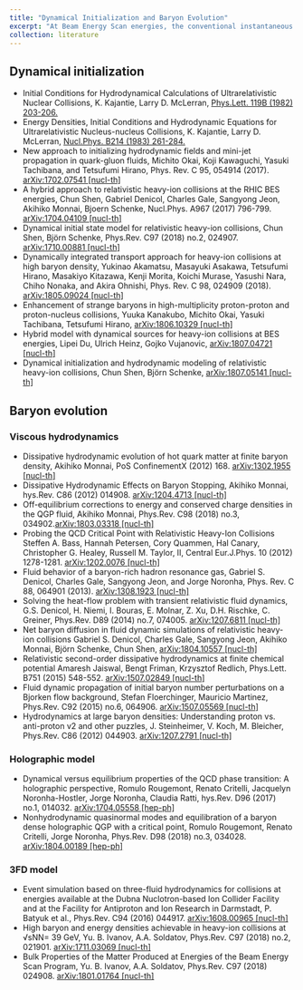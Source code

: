 ```yaml
---
title: "Dynamical Initialization and Baryon Evolution"
excerpt: "At Beam Energy Scan energies, the conventional instantaneous initialization of the hydrodynamics becomes questionable, and the baryon density could be large and its evolution becomes essential in the hybrid models.<br/>"
collection: literature
---
```


## Dynamical initialization
* Initial Conditions for Hydrodynamical Calculations of Ultrarelativistic Nuclear Collisions,
K. Kajantie, Larry D. McLerran,
[Phys.Lett. 119B (1982) 203-206.](https://www.sciencedirect.com/science/article/pii/0370269382902775?via%3Dihub)
* Energy Densities, Initial Conditions and Hydrodynamic Equations for Ultrarelativistic Nucleus-nucleus Collisions,
K. Kajantie, Larry D. McLerran,
[Nucl.Phys. B214 (1983) 261-284.](https://www.sciencedirect.com/science/article/pii/0550321383906624?via%3Dihub)
* New approach to initializing hydrodynamic fields and mini-jet propagation in quark-gluon fluids,
Michito Okai, Koji Kawaguchi, Yasuki Tachibana, and Tetsufumi Hirano,
Phys. Rev. C 95, 054914 (2017). [arXiv:1702.07541 [nucl-th]](http://arxiv.org/pdf/1702.07541.pdf)
* A hybrid approach to relativistic heavy-ion collisions at the RHIC BES energies,
Chun Shen, Gabriel Denicol, Charles Gale, Sangyong Jeon, Akihiko Monnai, Bjoern Schenke,
Nucl.Phys. A967 (2017) 796-799. [arXiv:1704.04109 [nucl-th]](http://arxiv.org/pdf/1704.04109.pdf)
* Dynamical initial state model for relativistic heavy-ion collisions,
Chun Shen, Björn Schenke,
Phys.Rev. C97 (2018) no.2, 024907. [arXiv:1710.00881 [nucl-th]](http://arxiv.org/pdf/1710.00881.pdf)
* Dynamically integrated transport approach for heavy-ion collisions at high baryon density,
Yukinao Akamatsu, Masayuki Asakawa, Tetsufumi Hirano, Masakiyo Kitazawa, Kenji Morita, Koichi Murase, Yasushi Nara, Chiho Nonaka, and Akira Ohnishi,
Phys. Rev. C 98, 024909 (2018). [arXiv:1805.09024 [nucl-th]](http://arxiv.org/pdf/1805.09024.pdf)
* Enhancement of strange baryons in high-multiplicity proton-proton and proton-nucleus collisions,
Yuuka Kanakubo, Michito Okai, Yasuki Tachibana, Tetsufumi Hirano,
[arXiv:1806.10329 [nucl-th]](http://arxiv.org/pdf/1806.10329.pdf)
* Hybrid model with dynamical sources for heavy-ion collisions at BES energies,
Lipei Du, Ulrich Heinz, Gojko Vujanovic,
[arXiv:1807.04721 [nucl-th]](http://arxiv.org/pdf/1807.04721.pdf)
* Dynamical initialization and hydrodynamic modeling of relativistic heavy-ion collisions,
Chun Shen, Björn Schenke,
[arXiv:1807.05141 [nucl-th]](http://arxiv.org/pdf/1807.05141.pdf)


## Baryon evolution

### Viscous hydrodynamics
* Dissipative hydrodynamic evolution of hot quark matter at finite baryon density,
Akihiko Monnai,
PoS ConfinementX (2012) 168. [arXiv:1302.1955 [nucl-th]](http://arxiv.org/pdf/1302.1955.pdf)
* Dissipative Hydrodynamic Effects on Baryon Stopping,
Akihiko Monnai,
hys.Rev. C86 (2012) 014908. [arXiv:1204.4713 [nucl-th]](http://arxiv.org/pdf/1204.4713.pdf)
* Off-equilibrium corrections to energy and conserved charge densities in the QGP fluid,
Akihiko Monnai,
Phys.Rev. C98 (2018) no.3, 034902.[arXiv:1803.03318 [nucl-th]](http://arxiv.org/pdf/1803.03318.pdf)
* Probing the QCD Critical Point with Relativistic Heavy-Ion Collisions 
Steffen A. Bass, Hannah Petersen, Cory Quammen, Hal Canary, Christopher G. Healey, Russell M. Taylor, II,
Central Eur.J.Phys. 10 (2012) 1278-1281. [arXiv:1202.0076 [nucl-th]](http://arxiv.org/pdf/1202.0076.pdf)
* Fluid behavior of a baryon-rich hadron resonance gas,
Gabriel S. Denicol, Charles Gale, Sangyong Jeon, and Jorge Noronha,
Phys. Rev. C 88, 064901 (2013). [arXiv:1308.1923 [nucl-th]](http://arxiv.org/pdf/1308.1923.pdf)
* Solving the heat-flow problem with transient relativistic fluid dynamics,
G.S. Denicol, H. Niemi, I. Bouras, E. Molnar, Z. Xu, D.H. Rischke, C. Greiner,
Phys.Rev. D89 (2014) no.7, 074005. [arXiv:1207.6811 [nucl-th]](http://arxiv.org/pdf/1207.6811.pdf)
* Net baryon diffusion in fluid dynamic simulations of relativistic heavy-ion collisions 
Gabriel S. Denicol, Charles Gale, Sangyong Jeon, Akihiko Monnai, Björn Schenke, Chun Shen,
[arXiv:1804.10557 [nucl-th]](http://arxiv.org/pdf/1804.10557.pdf)
* Relativistic second-order dissipative hydrodynamics at finite chemical potential 
Amaresh Jaiswal, Bengt Friman, Krzysztof Redlich,
Phys.Lett. B751 (2015) 548-552. [arXiv:1507.02849 [nucl-th]](http://arxiv.org/pdf/1507.02849.pdf)
* Fluid dynamic propagation of initial baryon number perturbations on a Bjorken flow background,
Stefan Floerchinger, Mauricio Martinez,
Phys.Rev. C92 (2015) no.6, 064906. [arXiv:1507.05569 [nucl-th]](http://arxiv.org/pdf/1507.05569.pdf)
* Hydrodynamics at large baryon densities: Understanding proton vs. anti-proton v2 and other puzzles, 
J. Steinheimer, V. Koch, M. Bleicher,
Phys.Rev. C86 (2012) 044903. [arXiv:1207.2791 [nucl-th]](http://arxiv.org/pdf/1207.2791.pdf)

### Holographic model
* Dynamical versus equilibrium properties of the QCD phase transition: A holographic perspective,
Romulo Rougemont, Renato Critelli, Jacquelyn Noronha-Hostler, Jorge Noronha, Claudia Ratti,
hys.Rev. D96 (2017) no.1, 014032. [arXiv:1704.05558 [hep-ph]](http://arxiv.org/pdf/1704.05558.pdf)
* Nonhydrodynamic quasinormal modes and equilibration of a baryon dense holographic QGP with a critical point,
Romulo Rougemont, Renato Critelli, Jorge Noronha,
Phys.Rev. D98 (2018) no.3, 034028. [arXiv:1804.00189 [hep-ph]](http://arxiv.org/pdf/1804.00189.pdf)

### 3FD model
* Event simulation based on three-fluid hydrodynamics for collisions at energies available at the Dubna Nuclotron-based Ion Collider Facility and at the Facility for Antiproton and Ion Research in Darmstadt,
P. Batyuk et al.,
Phys.Rev. C94 (2016) 044917. [arXiv:1608.00965 [nucl-th]](http://arxiv.org/pdf/1608.00965.pdf)
* High baryon and energy densities achievable in heavy-ion collisions at √sNN= 39 GeV,
Yu. B. Ivanov, A.A. Soldatov,
Phys.Rev. C97 (2018) no.2, 021901. [arXiv:1711.03069 [nucl-th]](http://arxiv.org/pdf/1711.03069.pdf)
* Bulk Properties of the Matter Produced at Energies of the Beam Energy Scan Program,
Yu. B. Ivanov, A.A. Soldatov,
Phys.Rev. C97 (2018) 024908. [arXiv:1801.01764 [nucl-th]](http://arxiv.org/pdf/1801.01764.pdf)


